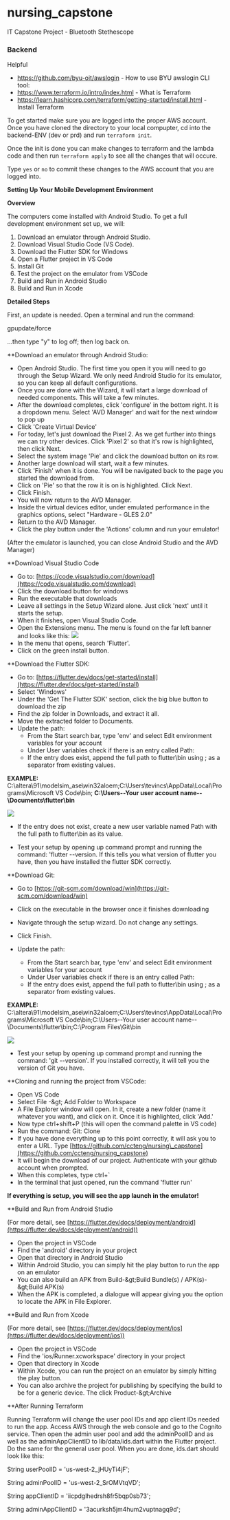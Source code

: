 # nursing_capstone
IT Capstone Project - Bluetooth Stethescope



### Backend

Helpful

* https://github.com/byu-oit/awslogin - How to use BYU awslogin CLI tool: 
* https://www.terraform.io/intro/index.html - What is Terraform
* https://learn.hashicorp.com/terraform/getting-started/install.html - Install Terraform

To get started make sure you are logged into the proper AWS account. Once you have cloned the directory to your local compupter, cd into the backend-ENV (dev or prd) and run ```terraform init```.

Once the init is done you can make changes to terraform and the lambda code and then run ```terraform apply``` to see all the changes that will occure.

Type ```yes``` or ```no``` to commit these changes to the AWS account that you are logged into.

**Setting Up Your Mobile Development Environment**

**Overview**

The computers come installed with Android Studio. To get a full development environment set up, we will:

  1. Download an emulator through Android Studio.
  2. Download Visual Studio Code (VS Code).
  3. Download the Flutter SDK for Windows
  4. Open a Flutter project in VS Code
  5. Install Git
  6. Test the project on the emulator from VSCode
  7. Build and Run in Android Studio
  8. Build and Run in Xcode

**Detailed Steps**

First, an update is needed. Open a terminal and run the command:

gpupdate/force

...then type &quot;y&quot; to log off; then log back on.

\*\*Download an emulator through Android Studio:

- Open Android Studio. The first time you open it you will need to go through the Setup Wizard. We only need Android Studio for its emulator, so you can keep all default configurations.
- Once you are done with the Wizard, it will start a large download of needed components. This will take a few minutes.
- After the download completes, click &#39;configure&#39; in the bottom right. It is a dropdown menu. Select &#39;AVD Manager&#39; and wait for the next window to pop up
- Click &#39;Create Virtual Device&#39;
- For today, let&#39;s just download the Pixel 2. As we get further into things we can try other devices. Click &#39;Pixel 2&#39; so that it&#39;s row is highlighted, then click Next.
- Select the system image &#39;Pie&#39; and click the download button on its row.
- Another large download will start, wait a few minutes.
- Click &#39;Finish&#39; when it is done. You will be navigated back to the page you started the download from.
- Click on &#39;Pie&#39; so that the row it is on is highlighted. Click Next.
- Click Finish.
- You will now return to the AVD Manager.
- Inside the virtual devices editor, under emulated performance in the graphics options, select &quot;Hardware - GLES 2.0&quot;
- Return to the AVD Manager.
- Click the play button under the &#39;Actions&#39; column and run your emulator!

(After the emulator is launched, you can close Android Studio and the AVD Manager)

\*\*Download Visual Studio Code

- Go to: [https://code.visualstudio.com/download](https://code.visualstudio.com/download)
- Click the download button for windows
- Run the executable that downloads
- Leave all settings in the Setup Wizard alone. Just click &#39;next&#39; until it starts the setup.
- When it finishes, open Visual Studio Code.
- Open the Extensions menu. The menu is found on the far left banner and looks like this: ![](RackMultipart20200415-4-1hj8rcv_html_c1a1b4c3e0f73f1f.png)
- In the menu that opens, search &#39;Flutter&#39;.
- Click on the green install button.

\*\*Download the Flutter SDK:

- Go to: [https://flutter.dev/docs/get-started/install](https://flutter.dev/docs/get-started/install)
- Select &#39;Windows&#39;
- Under the &#39;Get The Flutter SDK&#39; section, click the big blue button to download the zip
- Find the zip folder in Downloads, and extract it all.
- Move the extracted folder to Documents.
- Update the path:
  - From the Start search bar, type &#39;env&#39; and select Edit environment variables for your account
  - Under User variables check if there is an entry called Path:
  - If the entry does exist, append the full path to flutter\bin using ; as a separator from existing values.

**EXAMPLE:** C:\altera\91\modelsim\_ase\win32aloem;C:\Users\tevincs\AppData\Local\Programs\Microsoft VS Code\bin; **C:\Users\--Your user account name--\Documents\flutter\bin**

![](RackMultipart20200415-4-1hj8rcv_html_5bc3cb6c7b002b4a.png)

  - If the entry does not exist, create a new user variable named Path with the full path to flutter\bin as its value.

- Test your setup by opening up command prompt and running the command: &#39;flutter --version. If this tells you what version of flutter you have, then you have installed the flutter SDK correctly.

\*\*Download Git:

- Go to [https://git-scm.com/download/win](https://git-scm.com/download/win)
- Click on the executable in the browser once it finishes downloading
- Navigate through the setup wizard. Do not change any settings.
- Click Finish.
- Update the path:

  - From the Start search bar, type &#39;env&#39; and select Edit environment variables for your account
  - Under User variables check if there is an entry called Path:
  - If the entry does exist, append the full path to flutter\bin using ; as a separator from existing values.

**EXAMPLE:** C:\altera\91\modelsim\_ase\win32aloem;C:\Users\tevincs\AppData\Local\Programs\Microsoft VS Code\bin;C:\Users\--Your user account name--\Documents\flutter\bin;C:\Program Files\Git\bin

![](RackMultipart20200415-4-1hj8rcv_html_20e7ca2de7428de7.png)

- Test your setup by opening up command prompt and running the command: &#39;git --version&#39;. If you installed correctly, it will tell you the version of Git you have.

\*\*Cloning and running the project from VSCode:

- Open VS Code
- Select File -\&gt; Add Folder to Workspace
- A File Explorer window will open. In it, create a new folder (name it whatever you want), and click on it. Once it is highlighted, click &#39;Add.&#39;
- Now type ctrl+shift+P (this will open the command palette in VS code)
- Run the command: Git: Clone
- If you have done everything up to this point correctly, it will ask you to enter a URL. Type [https://github.com/ccteng/nursing\_capstone](https://github.com/ccteng/nursing_capstone)
- It will begin the download of our project. Authenticate with your github account when prompted.
- When this completes, type ctrl+`
- In the terminal that just opened, run the command &#39;flutter run&#39;

**If everything is setup, you will see the app launch in the emulator!**

\*\*Build and Run from Android Studio

(For more detail, see [https://flutter.dev/docs/deployment/android](https://flutter.dev/docs/deployment/android))

- Open the project in VSCode
- Find the &#39;android&#39; directory in your project
- Open that directory in Android Studio
- Within Android Studio, you can simply hit the play button to run the app on an emulator
- You can also build an APK from Build-\&gt;Build Bundle(s) / APK(s)-\&gt;Build APK(s)
- When the APK is completed, a dialogue will appear giving you the option to locate the APK in File Explorer.

\*\*Build and Run from Xcode

(For more detail, see [https://flutter.dev/docs/deployment/ios](https://flutter.dev/docs/deployment/ios))

- Open the project in VSCode
- Find the &#39;ios/Runner.xcworkspace&#39; directory in your project
- Open that directory in Xcode
- Within Xcode, you can run the project on an emulator by simply hitting the play button.
- You can also archive the project for publishing by specifying the build to be for a generic device. The click Product-\&gt;Archive

\*\*After Running Terraform

Running Terraform will change the user pool IDs and app client IDs needed to run the app. Access AWS through the web console and go to the Cognito service. Then open the admin user pool and add the adminPoolID and as well as the adminAppClientID to lib/data/ids.dart within the Flutter project. Do the same for the general user pool. When you are done, ids.dart should look like this:

  String userPoolID = &#39;us-west-2\_jHUyTi4jF&#39;;

  String adminPoolID = &#39;us-west-2\_SrOMVtqVD&#39;;

  String appClientID = &#39;iicpdglhedrsh8fr5bqp0sb73&#39;;

  String adminAppClientID = &#39;3acurksh5jm4hum2vuptnagq9d&#39;;